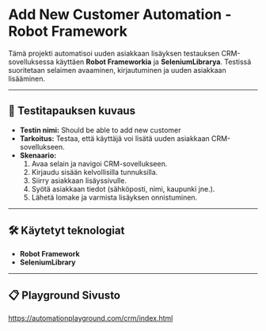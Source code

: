 # Add New Customer Automation - Robot Framework

Tämä projekti automatisoi uuden asiakkaan lisäyksen testauksen CRM-sovelluksessa käyttäen **Robot Frameworkia** ja **SeleniumLibrarya**. Testissä suoritetaan selaimen avaaminen, kirjautuminen ja uuden asiakkaan lisääminen.

---

## 🚀 **Testitapauksen kuvaus**
- **Testin nimi:** Should be able to add new customer
- **Tarkoitus:** Testaa, että käyttäjä voi lisätä uuden asiakkaan CRM-sovellukseen.
- **Skenaario:**
  1. Avaa selain ja navigoi CRM-sovellukseen.
  2. Kirjaudu sisään kelvollisilla tunnuksilla.
  3. Siirry asiakkaan lisäyssivulle.
  4. Syötä asiakkaan tiedot (sähköposti, nimi, kaupunki jne.).
  5. Lähetä lomake ja varmista lisäyksen onnistuminen.

---

## 🛠 **Käytetyt teknologiat**
- **Robot Framework**
- **SeleniumLibrary**

---

## 📋 **Playground Sivusto**

https://automationplayground.com/crm/index.html
